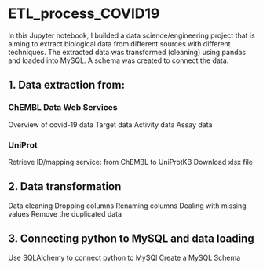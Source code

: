 # ETL_process_COVID19

In this Jupyter notebook, I builded a data science/engineering project that is aiming to extract biological data from different sources with different techniques. The extracted data was transformed (cleaning) using pandas and loaded into MySQL. A schema was created to connect the data.

## 1. Data extraction from:

### ChEMBL Data Web Services
Overview of covid-19 data
Target data
Activity data
Assay data

### UniProt
Retrieve ID/mapping service: from ChEMBL to UniProtKB
Download xlsx file

## 2. Data transformation
Data cleaning
Dropping columns
Renaming columns
Dealing with missing values
Remove the duplicated data

## 3. Connecting python to MySQL and data loading
Use SQLAlchemy to connect python to MySQl
Create a MySQL Schema

